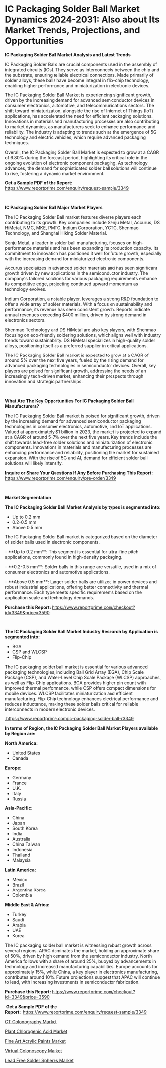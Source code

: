<p><h1>IC Packaging Solder Ball Market Dynamics 2024-2031: Also about Its Market Trends, Projections, and Opportunities</h1></p><p><strong>IC Packaging Solder Ball Market Analysis and Latest Trends</strong></p>
<p><p>IC Packaging Solder Balls are crucial components used in the assembly of integrated circuits (ICs). They serve as interconnects between the chip and the substrate, ensuring reliable electrical connections. Made primarily of solder alloys, these balls have become integral in flip-chip technology, enabling higher performance and miniaturization in electronic devices.</p><p>The IC Packaging Solder Ball Market is experiencing significant growth, driven by the increasing demand for advanced semiconductor devices in consumer electronics, automotive, and telecommunications sectors. The shift toward miniaturization, alongside the rise of Internet of Things (IoT) applications, has accelerated the need for efficient packaging solutions. Innovations in materials and manufacturing processes are also contributing to market dynamics, as manufacturers seek to enhance performance and reliability. The industry is adapting to trends such as the emergence of 5G technology and electric vehicles, which require advanced packaging techniques.</p><p>Overall, the IC Packaging Solder Ball Market is expected to grow at a CAGR of 6.80% during the forecast period, highlighting its critical role in the ongoing evolution of electronic component packaging. As technology advances, the demand for sophisticated solder ball solutions will continue to rise, fostering a dynamic market environment.</p></p>
<p><strong>Get a Sample PDF of the Report:&nbsp;</strong> <a href="https://www.reportprime.com/enquiry/request-sample/3349">https://www.reportprime.com/enquiry/request-sample/3349</a></p>
<p>&nbsp;</p>
<p><strong>IC Packaging Solder Ball Major Market Players</strong></p>
<p><p>The IC Packaging Solder Ball market features diverse players each contributing to its growth. Key companies include Senju Metal, Accurus, DS HiMetal, NMC, MKE, PMTC, Indium Corporation, YCTC, Shenmao Technology, and Shanghai Hiking Solder Material. </p><p>Senju Metal, a leader in solder ball manufacturing, focuses on high-performance materials and has been expanding its production capacity. Its commitment to innovation has positioned it well for future growth, especially with the increasing demand for miniaturized electronic components.</p><p>Accurus specializes in advanced solder materials and has seen significant growth driven by new applications in the semiconductor industry. The company's tailored solutions for various packaging requirements enhance its competitive edge, projecting continued upward momentum as technology evolves.</p><p>Indium Corporation, a notable player, leverages a strong R&D foundation to offer a wide array of solder materials. With a focus on sustainability and performance, its revenue has seen consistent growth. Reports indicate annual revenues exceeding $400 million, driven by strong demand in electronics sectors.</p><p>Shenmao Technology and DS HiMetal are also key players, with Shenmao focusing on eco-friendly soldering solutions, which aligns well with industry trends toward sustainability. DS HiMetal specializes in high-quality solder alloys, positioning itself as a preferred supplier in critical applications.</p><p>The IC Packaging Solder Ball market is expected to grow at a CAGR of around 5% over the next five years, fueled by the rising demand for advanced packaging technologies in semiconductor devices. Overall, key players are poised for significant growth, addressing the needs of an increasingly tech-driven market, enhancing their prospects through innovation and strategic partnerships.</p></p>
<p>&nbsp;</p>
<p><strong>What Are The Key Opportunities For IC Packaging Solder Ball Manufacturers?</strong></p>
<p><p>The IC Packaging Solder Ball market is poised for significant growth, driven by the increasing demand for advanced semiconductor packaging technologies in consumer electronics, automotive, and IoT applications. Valued at approximately $1 billion in 2023, the market is projected to expand at a CAGR of around 5-7% over the next five years. Key trends include the shift towards lead-free solder solutions and miniaturization of electronic components. Innovations in materials and manufacturing processes are enhancing performance and reliability, positioning the market for sustained expansion. With the rise of 5G and AI, demand for efficient solder ball solutions will likely intensify.</p></p>
<p><strong>Inquire or Share Your Questions If Any Before Purchasing This Report:</strong> <a href="https://www.reportprime.com/enquiry/pre-order/3349">https://www.reportprime.com/enquiry/pre-order/3349</a></p>
<p>&nbsp;</p>
<p><strong>Market Segmentation</strong></p>
<p><strong>The IC Packaging Solder Ball Market Analysis by types is segmented into:</strong></p>
<p><ul><li>Up to 0.2 mm</li><li>0.2-0.5 mm</li><li>Above 0.5 mm</li></ul></p>
<p><p>The IC Packaging Solder Ball market is categorized based on the diameter of solder balls used in electronic components. </p><p>- **Up to 0.2 mm**: This segment is essential for ultra-fine pitch applications, commonly found in high-density packaging. </p><p>- **0.2-0.5 mm**: Solder balls in this range are versatile, used in a mix of consumer electronics and automotive applications. </p><p>- **Above 0.5 mm**: Larger solder balls are utilized in power devices and robust industrial applications, offering better connectivity and thermal performance. Each type meets specific requirements based on the application scale and technology demands.</p></p>
<p><strong>Purchase this Report:&nbsp;</strong><a href="https://www.reportprime.com/checkout?id=3349&price=3590">https://www.reportprime.com/checkout?id=3349&price=3590</a></p>
<p>&nbsp;</p>
<p><strong>The IC Packaging Solder Ball Market Industry Research by Application is segmented into:</strong></p>
<p><ul><li>BGA</li><li>CSP and WLCSP</li><li>Flip-Chip</li></ul></p>
<p><p>The IC packaging solder ball market is essential for various advanced packaging technologies, including Ball Grid Array (BGA), Chip Scale Package (CSP), and Wafer-Level Chip Scale Package (WLCSP) approaches, as well as Flip-Chip applications. BGA provides higher pin count with improved thermal performance, while CSP offers compact dimensions for mobile devices. WLCSP facilitates miniaturization and efficient manufacturing. Flip-Chip technology enhances electrical performance and reduces inductance, making these solder balls critical for reliable interconnects in modern electronic devices.</p></p>
<p><a href="https://www.reportprime.com/ic-packaging-solder-ball-r3349">&nbsp;https://www.reportprime.com/ic-packaging-solder-ball-r3349</a></p>
<p><strong>In terms of Region, the IC Packaging Solder Ball Market Players available by Region are:</strong></p>
<p>
    <p> <strong> North America: </strong>
        <ul>
            <li>United States</li>
            <li>Canada</li>
        </ul>
        </p> 
    <p> <strong> Europe: </strong>
        <ul>
            <li>Germany</li>
            <li>France</li>
            <li>U.K.</li>
            <li>Italy</li>
            <li>Russia</li>
        </ul>
        </p> 
    <p> <strong> Asia-Pacific: </strong>
        <ul>
            <li>China</li>
            <li>Japan</li>
            <li>South Korea</li>
            <li>India</li>
            <li>Australia</li>
            <li>China Taiwan</li>
            <li>Indonesia</li>
            <li>Thailand</li>
            <li>Malaysia</li>
        </ul>
        </p> 
    <p> <strong> Latin America: </strong>
        <ul>
            <li>Mexico</li>
            <li>Brazil</li>
            <li>Argentina Korea</li>
            <li>Colombia</li>
        </ul>
        </p> 
    <p> <strong> Middle East & Africa: </strong>
        <ul>
            <li>Turkey</li>
            <li>Saudi</li>
            <li>Arabia</li>
            <li>UAE</li>
            <li>Korea</li>
        </ul>
    </p>
    </p>
<p><p>The IC packaging solder ball market is witnessing robust growth across several regions. APAC dominates the market, holding an approximate share of 50%, driven by high demand from the semiconductor industry. North America follows with a share of around 25%, buoyed by advancements in technology and increased manufacturing capabilities. Europe accounts for approximately 15%, while China, a key player in electronics manufacturing, contributes around 10%. Future projections suggest that APAC will continue to lead, with increasing investments in semiconductor fabrication.</p></p>
<p><strong>Purchase this Report: </strong><a href="https://www.reportprime.com/checkout?id=3349&price=3590">https://www.reportprime.com/checkout?id=3349&price=3590</a></p>
<p>&nbsp;<strong>Get a Sample PDF of the Report:&nbsp;&nbsp;</strong><a href="https://www.reportprime.com/enquiry/request-sample/3349">https://www.reportprime.com/enquiry/request-sample/3349</a></p>
<p><strong></strong></p>
<p><p><a href="https://www.linkedin.com/pulse/market-leaders-laggards-global-ct-colonography-trends-forecast-4abze?trackingId=hDK7Uc5ITTSx6FJczO3tNg%3D%3D">CT Colonography Market</a></p><p><a href="https://issuu.com/reportprime-2/docs/plant-chlorogenic-acid-market-size-_2359bec7d8495e">Plant Chlorogenic Acid Market</a></p><p><a href="https://issuu.com/reportprime-2/docs/fine-art-acrylic-paints-market-size_1628b21dff31f5">Fine Art Acrylic Paints Market</a></p><p><a href="https://www.linkedin.com/pulse/booming-virtual-colonoscopy-market-sector-analysis-growth-ftgte?trackingId=l4wts3QaTWakZnDIPIBvfg%3D%3D">Virtual Colonoscopy Market</a></p><p><a href="https://github.com/JosephineMcguire65/Market-Research-Report-List-1/blob/main/lead-free-solder-spheres-market.md">Lead Free Solder Spheres Market</a></p></p>